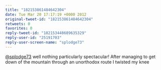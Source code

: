 ```yaml
---
title: "182153861484642304"
date: Tue Mar 20 17:17:19 +0000 2012
original-tweet-id: "182153861484642304"
retweets: 0
favorites: 0
reply-tweet-id: "182153448689635329"
reply-user-id: "25191703"
reply-user-screen-name: "splodge73"
---
```

<a href="https://twitter.com/splodge73">@splodge73</a> well nothing particularly spectacular! After managing to  get down of the mountain through an unorthodox route I twisted my knee

